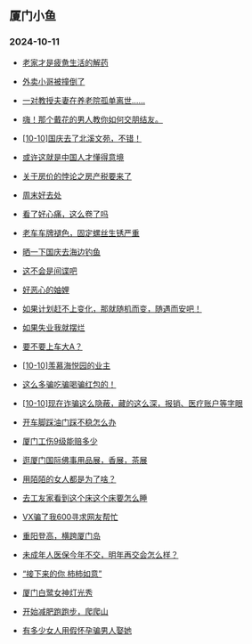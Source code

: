 ## 厦门小鱼 
### 2024-10-11

+ [老家才是疲惫生活的解药](http://bbs.xmfish.com/read-htm-tid-18249901.html)

+ [外卖小哥被撞倒了](http://bbs.xmfish.com/read-htm-tid-18249860.html)

+ [一对教授夫妻在养老院孤单离世……](http://bbs.xmfish.com/read-htm-tid-18249912.html)

+ [嗨！那个戴花的男人教你如何交朋结友。](http://bbs.xmfish.com/read-htm-tid-18249874.html)

+ [[10-10]国庆去了北溪文苑，不错！](http://bbs.xmfish.com/read-htm-tid-18249906.html)

+ [或许这就是中国人才懂得意境](http://bbs.xmfish.com/read-htm-tid-18249896.html)

+ [关于房价的悖论之房产税要来了](http://bbs.xmfish.com/read-htm-tid-18249879.html)

+ [周末好去处](http://bbs.xmfish.com/read-htm-tid-18249858.html)

+ [看了好心痛，这么卷了吗](http://bbs.xmfish.com/read-htm-tid-18249951.html)

+ [老车车牌褪色，固定螺丝生锈严重](http://bbs.xmfish.com/read-htm-tid-18249881.html)

+ [晒一下国庆去海边钓鱼](http://bbs.xmfish.com/read-htm-tid-18249945.html)

+ [这不会是间谍吧](http://bbs.xmfish.com/read-htm-tid-18249922.html)

+ [好恶心的妯娌](http://bbs.xmfish.com/read-htm-tid-18250030.html)

+ [如果计划赶不上变化，那就随机而变，随遇而安吧！](http://bbs.xmfish.com/read-htm-tid-18249925.html)

+ [如果失业我就摆烂](http://bbs.xmfish.com/read-htm-tid-18249976.html)

+ [要不要上车大A？](http://bbs.xmfish.com/read-htm-tid-18250010.html)

+ [[10-10]羡慕海悦园的业主](http://bbs.xmfish.com/read-htm-tid-18249985.html)

+ [这么多骗吃骗喝骗红包的！](http://bbs.xmfish.com/read-htm-tid-18249982.html)

+ [[10-10]现在诈骗这么隐蔽，藏的这么深，报销、医疗账户等字眼](http://bbs.xmfish.com/read-htm-tid-18249964.html)

+ [开车脚踩油门踩不稳怎么办](http://bbs.xmfish.com/read-htm-tid-18249947.html)

+ [厦门工伤9级能赔多少](http://bbs.xmfish.com/read-htm-tid-18249997.html)

+ [逛厦门国际佛事用品展，香展，茶展](http://bbs.xmfish.com/read-htm-tid-18249988.html)

+ [用陌陌的女人都是为了啥？](http://bbs.xmfish.com/read-htm-tid-18250052.html)

+ [去工友家看到这个床这个床要怎么睡](http://bbs.xmfish.com/read-htm-tid-18250111.html)

+ [VX骗了我600寻求网友帮忙](http://bbs.xmfish.com/read-htm-tid-18249987.html)

+ [重阳登高，横跨厦门岛](http://bbs.xmfish.com/read-htm-tid-18250115.html)

+ [未成年人医保今年不交，明年再交会怎么样？](http://bbs.xmfish.com/read-htm-tid-18250081.html)

+ [“接下来的你 柿柿如意”](http://bbs.xmfish.com/read-htm-tid-18250100.html)

+ [厦门白鹭女神灯光秀](http://bbs.xmfish.com/read-htm-tid-18250014.html)

+ [开始减肥跑跑步，爬爬山](http://bbs.xmfish.com/read-htm-tid-18250091.html)

+ [有多少女人用假怀孕骗男人娶她](http://bbs.xmfish.com/read-htm-tid-18250120.html)

